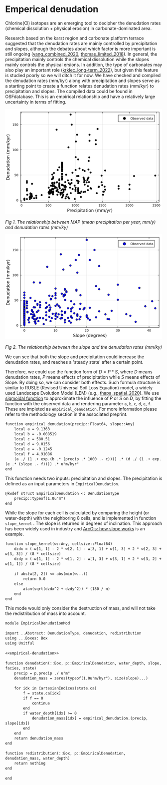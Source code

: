 # Emperical denudation

Chlorine(Cl) isotopes are an emerging tool to decipher the denudation rates (chemical dissolution + physical erosion) in carbonate-dominated area.

Research based on the karst region and carbonate platform terrace suggested that the denudation rates are mainly controlled by precipitation and slopes, although the debates about which factor is more important is still ongoing ([yang_combined_2020](@cite), [thomas_limited_2018](@cite)). In general, the precipitation mainly controls the chemical dissolution while the slopes mainly controls the physical ersions. In addition, the type of carbonates may also play an important role ([krklec_long-term_2022](@cite)), but given this feature is studied poorly so we will ditch it for now. We have checked and compiled the denudation rates (mm/kyr) along with precipitation and slopes serve as a starting point to create a function relates denudation rates (mm/kyr) to precipitation and slopes. The compiled data could be found in OSFdatabase. This is an empirical relationship and have a relatively large uncertainty in terms of fitting.

![Precipitation and denudation](../fig/Precipitation-Denudation.svg)

*Fig 1. The relationship between MAP (mean precipitation per year, mm/y) and denudation rates (mm/ky)*

![Slope denudation data](../fig/Slope-Denudation.svg)

*Fig 2. The relationship between the slope and the denudation rates (mm/ky)*

We can see that both the slope and precipitation could increase the denudation rates, and reaches a 'steady state' after a certain point.

Therefore, we could use the function form of $D = P * S$, where $D$ means denudation rates, $P$ means effects of precipitation while $S$ means effects of Slope. By doing so, we can consider both effects. Such formula structure is similar to RUSLE (Revised Universal Soil Loss Equation) model, a widely used Landscape Evolution Model (LEM) (e.g., [thapa_spatial_2020](@cite)). We use [sigmoidal function](https://en.wikipedia.org/wiki/Sigmoid_function) to approximate the influence of $P$ or $S$ on $D$, by fitting the function with the observed data and rendering parameter `a`, `b`, `c`, `d`, `e`, `f`. These are impleted as `empirical_denudation`. For more information please refer to the methodology section in the associated preprint.

``` {.julia #empirical-denudation}
function empirical_denudation(precip::Float64, slope::Any)
    local a = 9.1363
    local b = -0.008519
    local c = 580.51
    local d = 9.0156
    local e = -0.1245
    local f = 4.91086
    (a ./ (1 .+ exp.(b .* (precip .* 1000 .- c)))) .* (d ./ (1 .+ exp.(e .* (slope .- f)))) .* u"m/kyr"
end
```

This function needs two inputs: precipitation and slopes. The precipitation is defined as an input parameters in `EmpiricalDenudation`.

``` {.julia #empirical-denudation}
@kwdef struct EmpiricalDenudation <: DenudationType
    precip::typeof(1.0u"m")
end
```

While the slope for each cell is calculated by comparing the height (or water-depth) with the neighboring 8 cells, and is implemented in function `slope_kernel` . The slope is returned in degrees of inclination. This approach has been widely used in industry and [ArcGis: how slope works](https://pro.arcgis.com/en/pro-app/latest/tool-reference/spatial-analyst/how-slope-works.htm) is an example.

``` {.julia #empirical-denudation}
function slope_kernel(w::Any, cellsize::Float64)
    dzdx = (-w[1, 1] - 2 * w[2, 1] - w[3, 1] + w[1, 3] + 2 * w[2, 3] + w[3, 3]) / (8 * cellsize)
    dzdy = (-w[1, 1] - 2 * w[1, 2] - w[1, 3] + w[3, 1] + 2 * w[3, 2] + w[1, 1]) / (8 * cellsize)

    if abs(w[2, 2]) <= abs(min(w...))
        return 0.0
    else
        atan(sqrt(dzdx^2 + dzdy^2)) * (180 / π)
    end
end
```

This mode would only consider the destruction of mass, and will not take the redistribution of mass into account.

``` {.julia file=src/Denudation/EmpiricalDenudationMod.jl}
module EmpiricalDenudationMod

import ..Abstract: DenudationType, denudation, redistribution
using ...Boxes: Box
using Unitful

<<empirical-denudation>>

function denudation(::Box, p::EmpiricalDenudation, water_depth, slope, facies, state)
    precip = p.precip ./ u"m"
    denudation_mass = zeros(typeof(1.0u"m/kyr"), size(slope)...)

    for idx in CartesianIndices(state.ca)
        f = state.ca[idx]
        if f == 0
            continue
        end
        if water_depth[idx] >= 0
            denudation_mass[idx] = empirical_denudation.(precip, slope[idx])
        end
    end
    return denudation_mass
end

function redistribution(::Box, p::EmpiricalDenudation, denudation_mass, water_depth)
    return nothing
end

end
```
